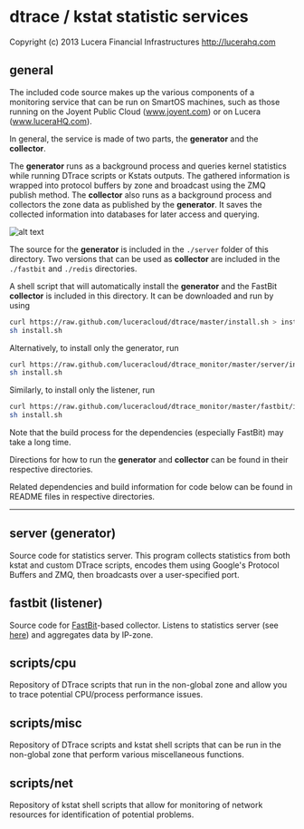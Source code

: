 dtrace / kstat statistic services
=================================
Copyright (c) 2013 Lucera Financial Infrastructures http://lucerahq.com

general
-------

The included code source makes up the various components of a monitoring service that can be run on SmartOS machines, such as those running on the Joyent Public Cloud (www.joyent.com) or on Lucera (www.luceraHQ.com). 

In general, the service is made of two parts, the __generator__ and the __collector__.

The __generator__ runs as a background process and queries kernel statistics while running DTrace scripts or Kstats outputs. The gathered information is wrapped into protocol buffers by zone and broadcast using the ZMQ publish method. The __collector__ also runs as a background process and collectors the zone data as published by the __generator__. It saves the collected information into databases for later access and querying.

![alt text](https://raw.github.com/luceracloud/dtrace_monitor/master/imgs/overview.png "overview of process")

The source for the __generator__ is included in the `./server` folder of this directory. Two versions that can be used as __collector__ are included in the `./fastbit` and `./redis` directories. 

A shell script that will automatically install the __generator__ and the FastBit __collector__ is included in this directory. It can be downloaded and run by using 
```bash
curl https://raw.github.com/luceracloud/dtrace/master/install.sh > install.sh
sh install.sh
```
Alternatively, to install only the generator, run
```bash
curl https://raw.github.com/luceracloud/dtrace_monitor/master/server/install.sh > install.sh
sh install.sh
```
Similarly, to install only the listener, run
```bash
curl https://raw.github.com/luceracloud/dtrace_monitor/master/fastbit/install.sh > install.sh
sh install.sh
``` 

Note that the build process for the dependencies (especially FastBit) may take a long time.

Directions for how to run the __generator__ and __collector__ can be found in their respective directories.


Related dependencies and build information for code below can be found in README files in respective directories.
___

server (generator)
------------------
Source code for statistics server. This program collects statistics from both kstat and custom DTrace scripts, encodes them using Google's Protocol Buffers and ZMQ, then broadcasts over a user-specified port.

fastbit (listener)
------------------
Source code for [FastBit](https://sdm.lbl.gov/fastbit/)-based collector. Listens to statistics server (see [here](#server)) and aggregates data by IP-zone.


scripts/cpu
-----------
Repository of DTrace scripts that run in the non-global zone and allow you to trace potential CPU/process performance issues.

scripts/misc
----
Repository of DTrace scripts and kstat shell scripts that can be run in the non-global zone that perform various miscellaneous functions. 

scripts/net
---
Repository of kstat shell scripts that allow for monitoring of network resources for identification of potential problems.

